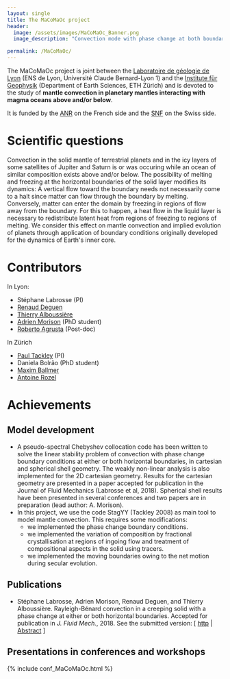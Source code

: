 ```yaml
---
layout: single
title: The MaCoMaOc project
header:
  image: /assets/images/MaCoMaOc_Banner.png
  image_description: "Convection mode with phase change at both boundaries"

permalink: /MaCoMaOc/
---
```


The MaCoMaOc project is joint between the
[Laboratoire de géologie de Lyon](http://lgltpe.ens-lyon.fr/) (ENS de Lyon, Université Claude Bernard-Lyon 1)
and the [Institute für Geophysik](http://www.geophysics.ethz.ch/) (Department of Earth Sciences, ETH Zürich)
and is devoted to the study of **mantle convection in planetary mantles interacting with magma oceans above and/or below**.

It is funded by the [ANR](http://www.agence-nationale-recherche.fr/) on the French side and the [SNF](http://www.snf.ch/) on the Swiss side.

# Scientific questions
Convection in the solid mantle of terrestrial planets and in the icy layers of some satellites of Jupiter and Saturn
is or was occuring while an ocean of similar composition exists above and/or below. The possibility of melting and freezing
at the horizontal boundaries of the solid layer modifies its dynamics: A vertical flow toward the boundary needs not necessarily
come to a halt since matter can flow through the boundary by melting. Conversely, matter can enter the domain by freezing
in regions of flow away from the boundary. For this to happen, a heat flow in the liquid layer is necessary to redistribute
latent heat from regions of freezing to regions of melting. We consider this effect on mantle convection and implied
evolution of planets through application of boundary conditions originally developed for the dynamics of Earth's inner core.

# Contributors
In Lyon:
* Stéphane Labrosse (PI)
* [Renaud Deguen](https://scholar.google.com/citations?user=qGu2Ak4AAAAJ&hl=fr)
* [Thierry Alboussière](http://perso.ens-lyon.fr/thierry.alboussiere/homepage_french.html)
* [Adrien Morison](http://adrienmorison.com/) (PhD student)
* [Roberto Agrusta](https://scholar.google.com/citations?user=WM2LMxEAAAAJ&hl=it) (Post-doc)

In Zürich
* [Paul Tackley](http://jupiter2.ethz.ch/~pjt/) (PI)
* Daniela Bolrão (PhD student)
* [Maxim Ballmer](http://jupiter.ethz.ch/~ballmerm/)
* [Antoine Rozel](http://jupiter.ethz.ch/~arozel/index.html)

# Achievements
## Model development
* A pseudo-spectral Chebyshev collocation code has been written to solve the linear stability problem of convection with phase change boundary
conditions at either or both horizontal boundaries, in cartesian and spherical shell geometry. The weakly non-linear analysis is also implemented
for the 2D cartesian geometry. Results for the cartesian geometry are
presented in a paper accepted for publication in the Journal of Fluid Mechanics (Labrosse et al, 2018).
Spherical shell results have been presented in several conferences and two papers are in preparation (lead author: A. Morison).
* In this project, we use the code StagYY (Tackley 2008) as main tool to model mantle convection. This requires some modifications:
  - we implemented the phase change boundary conditions.
  - we implemented the variation of composition by fractional crystallisation at regions of ingoing flow and treatment of compositional aspects
  in the solid using tracers.
  - we implemented the moving boundaries owing to the net motion during secular evolution.

## Publications
* St&eacute;phane Labrosse, Adrien Morison, Renaud Deguen, and Thierry
  Alboussi&egrave;re.
 Rayleigh-B&eacute;nard convection in a creeping solid with a phase change at either or both
  horizontal boundaries.
Accepted for publication in <em>J. Fluid Mech.</em>, 2018. See the
  submitted version:
[&nbsp;<a href="https://arxiv.org/abs/1708.00791">http</a>&nbsp;| 
<a href="/publications_abstracts#Labrosse_etal2017">Abstract</a>&nbsp;]

## Presentations in conferences and workshops
{% include conf_MaCoMaOc.html %}


